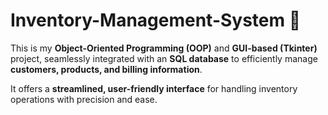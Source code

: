 # Inventory-Management-System 💼    

This is my **Object-Oriented Programming (OOP)** and **GUI-based (Tkinter)** project, seamlessly integrated with an **SQL database** to efficiently manage **customers, products, and billing information**. 

It offers a **streamlined, user-friendly interface** for handling inventory operations with precision and ease.  
